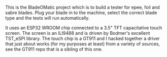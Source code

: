 This is the BladeOMatic project which is to build a tester for epee, foil and sabre blades.  Plug your blade in to the machine, select the correct blade type and the tests will run automatically.

It uses an ESP32 WROOM chip connected to a 3.5" TFT capacitative touch screen.  The screen is an ILI9488 and is driven by Bodmer's excellent TST_eSPI library. The touch chip is a GT911 and I hacked together a driver that just about works (for my purposes at least) from a variety of sources, see the GT911 repo that is a sibling of this one.

